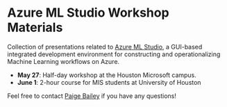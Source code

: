 # Azure ML Studio Workshop Materials
Collection of presentations related to [Azure ML Studio](https://studio.azureml.net/), a GUI-based integrated development environment for constructing and operationalizing Machine Learning workflows on Azure. 

* **May 27**: Half-day workshop at the Houston Microsoft campus.
* **June 1**: 2-hour course for MIS students at University of Houston

Feel free to contact [Paige Bailey](mailto:paige.bailey@alumni.rice.edu) if you have any questions!
